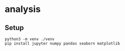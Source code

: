 # analysis

## Setup
```
python3 -m venv ./venv
pip install jupyter numpy pandas seaborn matplotlib
```
